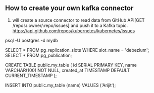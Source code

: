## How to create your own kafka connector 

1. will create a source connector to read data from GitHub API[GET /repos/:owner/:repo/issues] and push it to a Kafka topic.
   https://api.github.com/repos/kubernetes/kubernetes/issues



psql -U postgres -d mydb

SELECT * FROM pg_replication_slots WHERE slot_name = 'debezium';
SELECT * FROM pg_publication;

CREATE TABLE public.my_table (
id SERIAL PRIMARY KEY,
name VARCHAR(100) NOT NULL,
created_at TIMESTAMP DEFAULT CURRENT_TIMESTAMP
);

INSERT INTO public.my_table (name) VALUES ('Arijit');